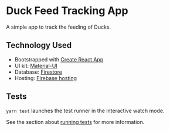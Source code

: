 # Duck Feed Tracking App

A simple app to track the feeding of Ducks.

## Technology Used

- Bootstrapped with [Create React App](https://github.com/facebook/create-react-app)
- UI kit: [Material-UI](https://material-ui.com/)
- Database: [Firestore](https://firebase.google.com/docs/firestore)
- Hosting: [Firebase hosting](https://firebase.google.com/docs/hosting)

## Tests

`yarn test` launches the test runner in the interactive watch mode.

See the section about [running tests](https://facebook.github.io/create-react-app/docs/running-tests) for more information.
